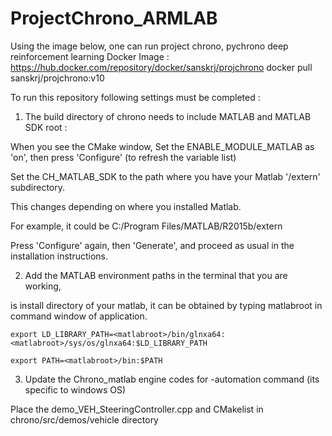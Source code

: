 # ProjectChrono_ARMLAB


Using the image below, one can run project chrono, pychrono deep reinforcement learning
Docker Image : https://hub.docker.com/repository/docker/sanskrj/projchrono
docker pull sanskrj/projchrono:v10


To run this repository following settings must be completed :
1. The build directory of chrono needs to include MATLAB and MATLAB SDK root :

 When you see the CMake window, 
 Set the ENABLE_MODULE_MATLAB as 'on', then press 'Configure' (to refresh the variable list)
 
 Set the CH_MATLAB_SDK to the path where you have your Matlab '/extern' subdirectory.
 
 This changes depending on where you installed Matlab. 
 
 For example, it could be C:/Program Files/MATLAB/R2015b/extern
 
 Press 'Configure' again, then 'Generate', and proceed as usual in the installation instructions.
 
 2. Add the MATLAB environment paths in the terminal that you are working, 
 
 <matlabroot> is install directory of your matlab, it can be obtained by typing matlabroot in command window of application.
    
`export LD_LIBRARY_PATH=<matlabroot>/bin/glnxa64:<matlabroot>/sys/os/glnxa64:$LD_LIBRARY_PATH`

`export PATH=<matlabroot>/bin:$PATH`

3. Update the Chrono_matlab engine codes for -automation command (its specific to windows OS)
  
  
Place the demo_VEH_SteeringController.cpp and CMakelist in chrono/src/demos/vehicle directory 

